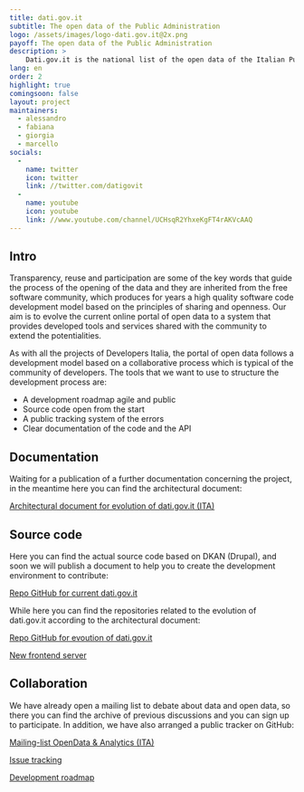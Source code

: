 ```yaml
---
title: dati.gov.it
subtitle: The open data of the Public Administration
logo: /assets/images/logo-dati.gov.it@2x.png
payoff: The open data of the Public Administration
description: >
    Dati.gov.it is the national list of the open data of the Italian Public Administrations.  It has been created with the aim to aggregate in a single portal most of the open data displayed by the various administrations both local and national.
lang: en
order: 2
highlight: true
comingsoon: false
layout: project
maintainers:
  - alessandro
  - fabiana
  - giorgia
  - marcello
socials:
  -
    name: twitter
    icon: twitter
    link: //twitter.com/datigovit
  -
    name: youtube
    icon: youtube
    link: //www.youtube.com/channel/UCHsqR2YhxeKgFT4rAKVcAAQ
---
```


## Intro
Transparency, reuse and participation are some of the key words that guide the process of the opening of the data and they are inherited from the free software community, which produces for years a high quality software code development model based on the principles of sharing and openness.
Our aim is to evolve the current online portal of open data to a system that provides developed tools and services shared with the community to extend the potentialities.

As with all the projects of Developers Italia, the portal of open data follows a development model based on a collaborative process  which is typical of the community of developers. The tools that we want to use to structure the development process are:

  * A development roadmap agile and public 
  * Source code open from the start
  * A public tracking system of the errors 
  * Clear documentation of the code and the API

## Documentation

Waiting for a publication of a further documentation concerning the project, in the meantime here you can find the architectural document:

[Architectural document for evolution of dati.gov.it (ITA)](https://docs.google.com/document/d/1dCfbpwmkl-U2kreykRY8YXJct6GOe-r_3qjism5wI2Y/edit)


## Source code

Here you can find the actual source code based on DKAN (Drupal), and soon we will publish a document to help you to create the development environment to contribute:

[Repo GitHub for current dati.gov.it](https://github.com/FormezPA/dkan)

While here you can find the repositories related to the evolution of dati.gov.it according to the architectural document: 

[Repo GitHub for evoution of dati.gov.it](https://github.com/italia/dati.gov.it)

[New frontend server](https://github.com/italia/dati-frontendserver)


## Collaboration

We have already open a mailing list to debate about data and open data, so there you can find the archive of previous discussions and you can sign up to participate. In addition, we have also arranged a public tracker on GitHub:

[Mailing-list OpenData & Analytics (ITA)](https://groups.google.com/a/teamdigitale.governo.it/forum/#!forum/data)

[Issue tracking](https://github.com/italia/dati.gov.it/issues)

[Development roadmap](https://github.com/italia/dati.gov.it/projects)

